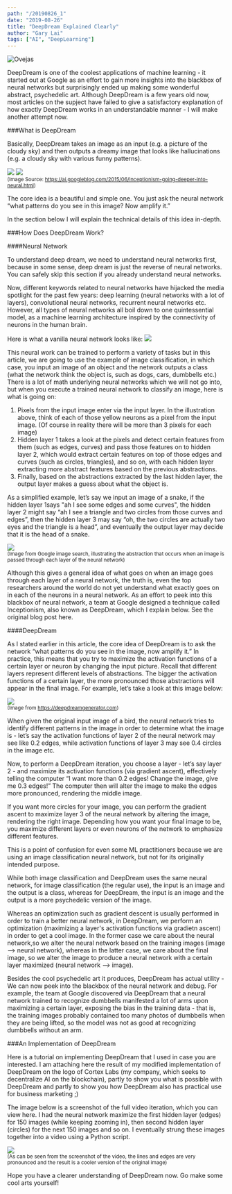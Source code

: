 ```yaml
---
path: "/20190826_1"
date: "2019-08-26"
title: "DeepDream Explained Clearly"
author: "Gary Lai"
tags: ["AI", "DeepLearning"]
---
```


<img src="./images/20190826_1/ovejas.png" alt="Ovejas"/>

DeepDream is one of the coolest applications of machine learning - it started out at Google as an effort to gain more insights into the blackbox of neural networks but surprisingly ended up making some wonderful abstract, psychedelic art. Although DeepDream is a few years old now, most articles on the supject have failed to give a satisfactory explanation of how exactly DeepDream works in an understandable manner - I will make another attempt now.

###What is DeepDream

Basically, DeepDream takes an image as an input (e.g. a picture of the cloudy sky) and then outputs a dreamy image that looks like hallucinations (e.g. a cloudy sky with various funny patterns).

![](./images/20190826_1/skyarrow.png)
![](./images/20190826_1/funny_animals.png)<br/>
<sup>(Image Source: https://ai.googleblog.com/2015/06/inceptionism-going-deeper-into-neural.html)</sup>

The core idea is a beautiful and simple one. You just ask the neural network “what patterns do you see in this image? Now amplify it.”

In the section below I will explain the technical details of this idea in-depth.

###How Does DeepDream Work?

####Neural Network

To understand deep dream, we need to understand neural networks first, because in some sense, deep dream is just the reverse of neural networks. You can safely skip this section if you already understand neural networks.

Now, different keywords related to neural networks have hijacked the media spotlight for the past few years: deep learning (neural networks with a lot of layers), convolutional neural networks, recurrent neural networks etc. However, all types of neural networks all boil down to one quintessential model, as a machine learning architecture inspired by the connectivity of neurons in the human brain.

Here is what a vanilla neural network looks like:
![](./images/20190826_1/neural.png)

This neural work can be trained to perform a variety of tasks but in this article, we are going to use the example of image classification, in which case, you input an image of an object and the network outputs a class (what the network think the object is, such as dogs, cars, dumbbells etc.)
There is a lot of math underlying neural networks which we will not go into, but when you execute a trained neural network to classify an image, here is what is going on:

1. Pixels from the input image enter via the input layer. In the illustration above, think of each of those yellow neurons as a pixel from the input image. (Of course in reality there will be more than 3 pixels for each image)
2. Hidden layer 1 takes a look at the pixels and detect certain features from them (such as edges, curves) and pass those features on to hidden layer 2, which would extract certain features on top of those edges and curves (such as circles, triangles), and so on, with each hidden layer extracting more abstract features based on the previous abstractions.
3. Finally, based on the abstractions extracted by the last hidden layer, the output layer makes a guess about what the object is.

As a simplified example, let’s say we input an image of a snake, if the hidden layer 1says "ah I see some edges and some curves", the hidden layer 2 might say “ah I see a triangle and two circles from those curves and edges”, then the hidden layer 3 may say “oh, the two circles are actually two eyes and the triangle is a head”, and eventually the output layer may decide that it is the head of a snake.

![](./images/20190826_1/abstraction.jpg)<br/>
<sup>(Image from Google image search, illustrating the abstraction that occurs when an image is passed through each layer of the neural network)</sup>

Although this gives a general idea of what goes on when an image goes through each layer of a neural network, the truth is, even the top researchers around the world do not yet understand what exactly goes on in each of the neurons in a neural network. As an effort to peek into this blackbox of neural network, a team at Google designed a technique called Inceptionism, also known as DeepDream, which I explain below. See the original blog post here.

####DeepDream

As I stated earlier in this article, the core idea of DeepDream is to ask the network “what patterns do you see in the image, now amplify it.” In practice, this means that you try to maximize the activation functions of a certain layer or neuron by changing the input picture.
Recall that different layers represent different levels of abstractions. The bigger the activation functions of a certain layer, the more pronounced those abstractions will appear in the final image.
For example, let’s take a look at this image below:

![](./images/20190826_1/bird.jpg)<br />
<sup>(Image from https://deepdreamgenerator.com)</sup>

When given the original input image of a bird, the neural network tries to identify different patterns in the image in order to determine what the image is - let’s say the activation functions of layer 2 of the neural network may see like 0.2 edges, while activation functions of layer 3 may see 0.4 circles in the image etc.

Now, to perform a DeepDream iteration, you choose a layer - let’s say layer 2 - and maximize its activation functions (via gradient ascent), effectively telling the computer “I want more than 0.2 edges! Change the image, give me 0.3 edges!” The computer then will alter the image to make the edges more pronounced, rendering the middle image.

If you want more circles for your image, you can perform the gradient ascent to maximize layer 3 of the neural network by altering the image, rendering the right image.
Depending how you want your final image to be, you maximize different layers or even neurons of the network to emphasize different features.

This is a point of confusion for even some ML practitioners because we are using an image classification neural network, but not for its originally intended purpose.

While both image classification and DeepDream uses the same neural network, for image classification (the regular use), the input is an image and the output is a class, whereas for DeepDream, the input is an image and the output is a more psychedelic version of the image.

Whereas an optimization such as gradient descent is usually performed in order to train a better neural network, in DeepDream, we perform an optimization (maximizing a layer's activation functions via gradietn ascent) in order to get a cool image. In the former case we care about the neural network,so we alter the neural network based on the training images (image --> neural network), whereas in the latter case, we care about the final image, so we alter the image to produce a neural network with a certain layer maximized (neural network --> image).

Besides the cool psychedelic art it produces, DeepDream has actual utility - We can now peek into the blackbox of the neural network and debug. For example, the team at Google discovered via DeepDream that a neural network trained to recognize dumbbells manifested a lot of arms upon maximizing a certain layer, exposing the bias in the training data - that is, the training images probably contained too many photos of dumbbells when they are being lifted, so the model was not as good at recognizing dumbbells without an arm.

###An Implementation of DeepDream

Here is a tutorial on implementing DeepDream that I used in case you are interested. I am attaching here the result of my modified implementation of DeepDream on the logo of Cortex Labs (my company, which seeks to decentralize AI on the blockchain), partly to show you what is possible with DeepDream and partly to show you how DeepDream also has practical use for business marketing ;)

The image below is a screenshot of the full video iteration, which you can view here. I had the neural network maximize the first hidden layer (edges) for 150 images (while keeping zooming in), then second hidden layer (circles) for the next 150 images and so on. I eventually strung these images together into a video using a Python script.

![](./images/20190826_1/cortex.jpg)<br />
<sup>(As can be seen from the screenshot of the video, the lines and edges are very pronounced and the result is a cooler version of the original image)</sup>

Hope you have a clearer understanding of DeepDream now. Go make some cool arts yourself!
